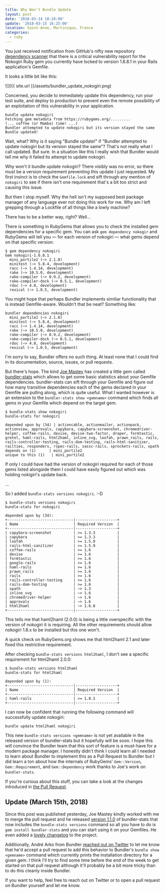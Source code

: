 ```yaml
---
title: Why Won't Bundle Update
layout: post
date: '2018-03-14 18:20:00'
update: '2018-03-15 16:25:00'
location: Saint-Anne, Martinique, France
categories:
  - ruby
---
```


You just received notification from GitHub's nifty new repository
[dependency scanner][4] that there is a critical vulnerability report for
the Nokogiri Ruby gem you currently have locked to version 1.6.8.1 in
your Rails application's Gemfile.

It looks a little bit like this:

![]({{ site.url }}/assets/bundler_update_nokogiri.png)

Concerned, you decide to immediately update this dependency, run your
test suite, and deploy to production to prevent even the remote
possibility of an exploitation of this vulnerability in your application.

```
bundle update nokogiri
Fetching gem metadata from https://rubygems.org/.........
(... coffee (or Mamba) time! ...)
Bundler attempted to update nokogiri but its version stayed the same
Bundle updated!
```

Wait, what? Why is it saying "Bundle update!" if "Bundler attempted to
update nokogiri but its version stayed the same"? That's not really
what I call updated. But sure. In a situation like this I really wish
that Bundler would tell me why it failed its attempt to update nokogiri.

Why won't it bundle update nokogiri? There visibly was no error, so
there must be a version requirement preventing this update I just
requested. My first insinct is to check the `Gemfile.lock` and sift
through any mention of `nokogiri` to see if there isn't one requirement
that's a bit too strict and causing this issue.

But then I stop myself. Why the hell isn't my supposed best package
manager of any language ever not doing this work for me. Why am I left
grepping through a Lockfile of all things like a lowly machine?

There has to be a better way, right? Well...

There is something in RubyGems that allows you to check the installed
gem dependencies for a specific gem. You can ask `gem dependency nokogir`
and RubyGems will tell you — for each version of nokogiri — what gems
depend on that specific version:

```
$ gem dependency nokogiri
Gem nokogiri-1.6.8.1
  mini_portile2 (~> 2.1.0)
  minitest (~> 5.8.4, development)
  racc (~> 1.4.14, development)
  rake (~> 10.5.0, development)
  rake-compiler (~> 0.9.2, development)
  rake-compiler-dock (~> 0.5.1, development)
  rdoc (~> 4.0, development)
  rexical (~> 1.0.5, development)
```

You might hope that perhaps Bundler implements similiar functionality
that is instead Gemfile-aware. Wouldn't that be neat? Something like:

```
bundler dependencies nokogiri
  mini_portile2 (~> 2.1.0)
  minitest (~> 5.8.4, development)
  racc (~> 1.4.14, development)
  rake (~> 10.5.0, development)
  rake-compiler (~> 0.9.2, development)
  rake-compiler-dock (~> 0.5.1, development)
  rdoc (~> 4.0, development)
  rexical (~> 1.0.5, development)
```

I'm sorry to say, Bundler offers no such thing. At least none that I
could find in its documentation, source, issues, or pull requests.

But there's hope. The kind [Joe Mastey][3] has created a little gem called
[bundler-stats][1] which allows to get some basic statistics about your
Gemfile dependencies. bundler-stats can sift through your Gemfile and
figure out how many transitive dependencies each of the gems declared
in your Gemfile are pulling along, which is quite useful. What I wanted
however is an extension to the `bundler-stats show <gemname>` command
which finds all gems in your Gemfile which depend on the target gem.

```
$ bundle-stats show nokogiri
bundle-stats for nokogiri

depended upon by (34) | actioncable, actionmailer, actionpack,
actionview, approvals, capybara, capybara-screenshot, chromedriver-
helper, coffee-rails, devise, devise-two-factor, draper, formtastic,
gretel, haml-rails, html2haml, inline_svg, loofah, prawn_rails, rails,
rails-controller-testing, rails-dom-testing, rails-html-sanitizer,
railties, responders, rspec-rails, sassc-rails, sprockets-rails, xpath
depends on (1)      | mini_portile2
unique to this (1)   | mini_portile2
```

If only I could have had the version of nokogiri required for each of
those gems listed alongside them I could have easily figured out which
was holding nokigiri's update back.

...

So I added `bundle-stats versions nokogiri`. :-D

```
$ bundle-stats versions nokogiri
bundle-stats for nokogiri

depended upon by (34):
+------------------------------|-------------------+
| Name                         | Required Version  |
+------------------------------|-------------------+
| capybara-screenshot          | >= 1.3.3          |
| capybara                     | >= 1.3.3          |
| loofah                       | >= 1.5.9          |
| rails-html-sanitizer         | >= 1.5.9          |
| coffee-rails                 | >= 1.6            |
| devise                       | >= 1.6            |
| formtastic                   | >= 1.6            |
| google-rails                 | >= 1.6            |
| haml-rails                   | >= 1.6            |
| prawn_rails                  | >= 1.6            |
| rails                        | >= 1.6            |
| rails-controller-testing     | >= 1.6            |
| rails-dom-testing            | >= 1.6            |
| xpath                        | ~> 1.3            |
| inline_svg                   | ~> 1.6            |
| chromedriver-helper          | ~> 1.6            |
| approvals                    | ~> 1.6            |
| html2haml                    | ~> 1.6.0          |
+------------------------------|-------------------+
```

This tells me that haml2haml (2.0.0) is being a little overspecific
with the version of nokogiri it is requiring. All the other requirements
should allow nokogiri 1.8.x to be installed but this one won't.

A quick check on RubyGems.org shows me that html2haml 2.1 and later
fixed this restrictive requirement.

After checking `bundle-stats versions html2haml`, I don't see a specific
requirement for html2haml 2.0.0:

```
$ bundle-stats versions html2haml
bundle-stats for html2haml

depended upon by (1):
+------------------------------|-------------------+
| Name                         | Required Version  |
+------------------------------|-------------------+
| haml-rails                   | >= 1.0.1          |
+------------------------------|-------------------+
```

I can now be confident that running the following command will
successfully update nokogiri:

```
bundle update html2haml nokogiri
```

This new `bundle-stats versions <gemname>` is not yet available in the
released version of bundler-stats but it hopefully will be soon. I hope
this will convince the Bundler team that this sort of feature is a
must-have for a modern package manager. I honestly didn't think I could
learn all I needed to learn about Bundler to implement this as a Pull
Request to Bundler but I did learn a ton about how the internals of
RubyGems' `Gem::Version`, `Gem::Requirement`, and `Gem::Dependency`
work thanks to Joe's work on `bundler-stats`.

If you're curious about this stuff, you can take a look at the changes
introduced in [the Pull Request][2].

## Update (March 15th, 2018)
Since this post was published yesterday, Joe Mastey kindly worked with
me to merge the pull request and he released [version 1.1.0][6] of
bundler-stats that now includes the `bundle-stats versions` command so
all you have to do is `gem install bundler-stats` and you can start
using it on your Gemfiles. He even added a [lovely changelog][7] to the
project.

Additionally, André Arko from Bundler [reached out on Twitter][5] to let
me know that he'd accept a pull request to add this behavior to Bundler's
`bundle show <gemname>` command which currently prints the installation
directory for a given gem. I think I'll try to find some time before the
end of the week to get started on that pull request although it'll
probably be a bit more tricky than to do this cleanly inside Bundler.

If you want to help, feel free to reach out on Twitter or to open a
pull request on Bundler yourself and let me know.

[1]: https://github.com/jmmastey/bundler-stats
[2]: https://github.com/jmmastey/bundler-stats/pull/1
[3]: http://josephmastey.com/
[4]: https://blog.github.com/2017-11-16-introducing-security-alerts-on-github/
[5]: https://twitter.com/indirect/status/974343146430595072
[6]: https://rubygems.org/gems/bundler-stats/versions/1.1.0
[7]: https://github.com/jmmastey/bundler-stats/blob/master/CHANGELOG.md#added
